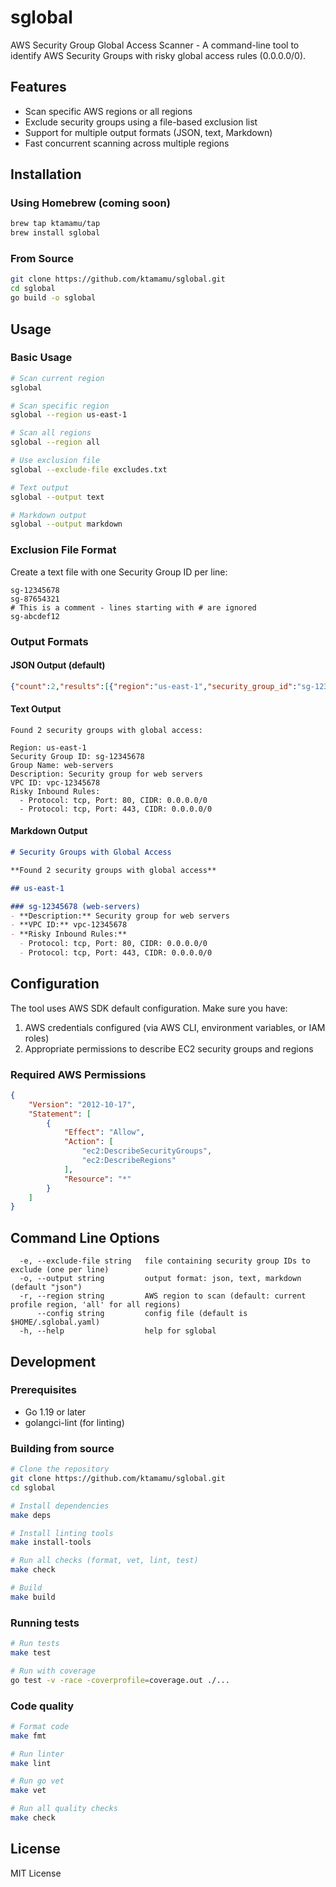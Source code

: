 # sglobal

AWS Security Group Global Access Scanner - A command-line tool to identify AWS Security Groups with risky global access rules (0.0.0.0/0).

## Features

- Scan specific AWS regions or all regions
- Exclude security groups using a file-based exclusion list
- Support for multiple output formats (JSON, text, Markdown)
- Fast concurrent scanning across multiple regions

## Installation

### Using Homebrew (coming soon)

```bash
brew tap ktamamu/tap
brew install sglobal
```

### From Source

```bash
git clone https://github.com/ktamamu/sglobal.git
cd sglobal
go build -o sglobal
```

## Usage

### Basic Usage

```bash
# Scan current region
sglobal

# Scan specific region
sglobal --region us-east-1

# Scan all regions
sglobal --region all

# Use exclusion file
sglobal --exclude-file excludes.txt

# Text output
sglobal --output text

# Markdown output
sglobal --output markdown
```

### Exclusion File Format

Create a text file with one Security Group ID per line:

```
sg-12345678
sg-87654321
# This is a comment - lines starting with # are ignored
sg-abcdef12
```

### Output Formats

#### JSON Output (default)
```json
{"count":2,"results":[{"region":"us-east-1","security_group_id":"sg-12345678","group_name":"web-servers","description":"Security group for web servers","vpc_id":"vpc-12345678","risky_rules":[{"from_port":80,"to_port":80,"protocol":"tcp","cidr_blocks":["0.0.0.0/0"]}]}]}
```

#### Text Output
```
Found 2 security groups with global access:

Region: us-east-1
Security Group ID: sg-12345678
Group Name: web-servers
Description: Security group for web servers
VPC ID: vpc-12345678
Risky Inbound Rules:
  - Protocol: tcp, Port: 80, CIDR: 0.0.0.0/0
  - Protocol: tcp, Port: 443, CIDR: 0.0.0.0/0
```

#### Markdown Output
```markdown
# Security Groups with Global Access

**Found 2 security groups with global access**

## us-east-1

### sg-12345678 (web-servers)
- **Description:** Security group for web servers
- **VPC ID:** vpc-12345678
- **Risky Inbound Rules:**
  - Protocol: tcp, Port: 80, CIDR: 0.0.0.0/0
  - Protocol: tcp, Port: 443, CIDR: 0.0.0.0/0
```

## Configuration

The tool uses AWS SDK default configuration. Make sure you have:

1. AWS credentials configured (via AWS CLI, environment variables, or IAM roles)
2. Appropriate permissions to describe EC2 security groups and regions

### Required AWS Permissions

```json
{
    "Version": "2012-10-17",
    "Statement": [
        {
            "Effect": "Allow",
            "Action": [
                "ec2:DescribeSecurityGroups",
                "ec2:DescribeRegions"
            ],
            "Resource": "*"
        }
    ]
}
```

## Command Line Options

```
  -e, --exclude-file string   file containing security group IDs to exclude (one per line)
  -o, --output string         output format: json, text, markdown (default "json")
  -r, --region string         AWS region to scan (default: current profile region, 'all' for all regions)
      --config string         config file (default is $HOME/.sglobal.yaml)
  -h, --help                  help for sglobal
```

## Development

### Prerequisites

- Go 1.19 or later
- golangci-lint (for linting)

### Building from source

```bash
# Clone the repository
git clone https://github.com/ktamamu/sglobal.git
cd sglobal

# Install dependencies
make deps

# Install linting tools
make install-tools

# Run all checks (format, vet, lint, test)
make check

# Build
make build
```

### Running tests

```bash
# Run tests
make test

# Run with coverage
go test -v -race -coverprofile=coverage.out ./...
```

### Code quality

```bash
# Format code
make fmt

# Run linter
make lint

# Run go vet
make vet

# Run all quality checks
make check
```

## License

MIT License